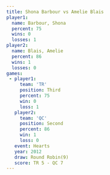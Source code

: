 ```yaml
---
title: Shona Barbour vs Amelie Blais
player1:              
  name: Barbour, Shona
  percent: 75         
  wins: 0             
  losses: 1           
player2:              
  name: Blais, Amelie 
  percent: 86         
  wins: 1             
  losses: 0           
games:
 - player1:         
     team: 'TR'     
     position: Third
     percent: 75    
     win: 0         
     loss: 1        
   player2:          
     team: 'QC'      
     position: Second
     percent: 86     
     win: 1          
     loss: 0         
   event: Hearts       
   year: 2012          
   draw: Round Robin(9)
   score: TR 5 - QC 7  
---
```

